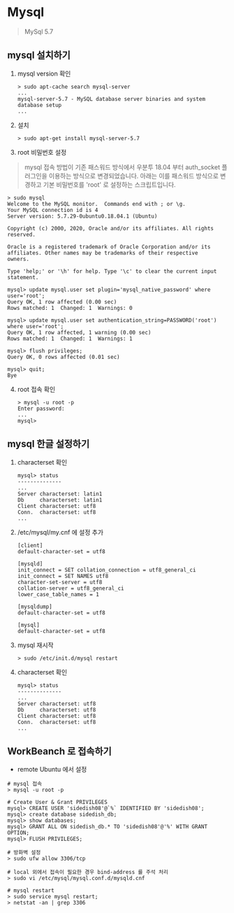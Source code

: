 # Mysql

> MySql 5.7

## mysql 설치하기

1. mysql version 확인

   ```shell script
   > sudo apt-cache search mysql-server
   ...
   mysql-server-5.7 - MySQL database server binaries and system database setup
   ...
   ```

2. 설치

   ```shell script
   > sudo apt-get install mysql-server-5.7
   ```

3. root 비밀번호 설정

> mysql 접속 방법이 기존 패스워드 방식에서 우분투 18.04 부터 auth_socket 플러그인을 이용하는 방식으로 변경되었습니다.
아래는 이를 패스워드 방식으로 변경하고 기본 비밀번호를 'root' 로 설정하는 스크립트입니다.

   ```shell script
   > sudo mysql
   Welcome to the MySQL monitor.  Commands end with ; or \g.
   Your MySQL connection id is 4
   Server version: 5.7.29-0ubuntu0.18.04.1 (Ubuntu)

   Copyright (c) 2000, 2020, Oracle and/or its affiliates. All rights reserved.

   Oracle is a registered trademark of Oracle Corporation and/or its
   affiliates. Other names may be trademarks of their respective
   owners.

   Type 'help;' or '\h' for help. Type '\c' to clear the current input statement.

   mysql> update mysql.user set plugin='mysql_native_password' where user='root';
   Query OK, 1 row affected (0.00 sec)
   Rows matched: 1  Changed: 1  Warnings: 0

   mysql> update mysql.user set authentication_string=PASSWORD('root') where user='root';
   Query OK, 1 row affected, 1 warning (0.00 sec)
   Rows matched: 1  Changed: 1  Warnings: 1

   mysql> flush privileges;
   Query OK, 0 rows affected (0.01 sec)

   mysql> quit;
   Bye
   ```

4. root 접속 확인

   ```shell script
   > mysql -u root -p
   Enter password:
   ...
   mysql>
   ```

## mysql 한글 설정하기

1. characterset 확인

   ```shell script
   mysql> status
   --------------
   ...
   Server characterset:	latin1
   Db     characterset:	latin1
   Client characterset:	utf8
   Conn.  characterset:	utf8
   ...
   ```

2. /etc/mysql/my.cnf 에 설정 추가

   ```shell script
   [client]
   default-character-set = utf8

   [mysqld]
   init_connect = SET collation_connection = utf8_general_ci
   init_connect = SET NAMES utf8
   character-set-server = utf8
   collation-server = utf8_general_ci
   lower_case_table_names = 1

   [mysqldump]
   default-character-set = utf8

   [mysql]
   default-character-set = utf8
   ```

3. mysql 재시작

   ```shell script
   > sudo /etc/init.d/mysql restart
   ```

4. characterset 확인

   ```shell script
   mysql> status
   --------------
   ...
   Server characterset:	utf8
   Db     characterset:	utf8
   Client characterset:	utf8
   Conn.  characterset:	utf8
   ...
   ```

## WorkBeanch 로 접속하기

- remote Ubuntu 에서 설정

```shell script
# mysql 접속
> mysql -u root -p

# Create User & Grant PRIVILEGES
mysql> CREATE USER 'sidedish08'@`%` IDENTIFIED BY 'sidedish08';
mysql> create database sidedish_db;
mysql> show databases;
mysql> GRANT ALL ON sidedish_db.* TO 'sidedish08'@'%' WITH GRANT OPTION;
mysql> FLUSH PRIVILEGES;

# 방화벽 설정
> sudo ufw allow 3306/tcp

# local 외에서 접속이 필요한 경우 bind-address 를 주석 처리
> sudo vi /etc/mysql/mysql.conf.d/mysqld.cnf

# mysql restart
> sudo service mysql restart;
> netstat -an | grep 3306
```
